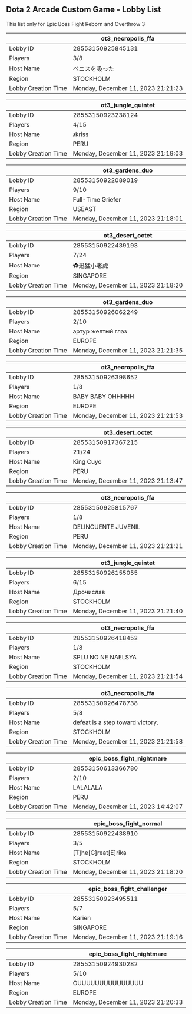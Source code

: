 ## Dota 2 Arcade Custom Game - Lobby List

This list only for Epic Boss Fight Reborn and Overthrow 3

|  | ot3_necropolis_ffa |
| ------ | ------ |
| Lobby ID | 28553150925845131 |
| Players | 3/8 |
| Host Name | ペニスを吸った |
| Region | STOCKHOLM |
| Lobby Creation Time | Monday, December 11, 2023 21:21:23 |


|  | ot3_jungle_quintet |
| ------ | ------ |
| Lobby ID | 28553150923238124 |
| Players | 4/15 |
| Host Name | גkriss |
| Region | PERU |
| Lobby Creation Time | Monday, December 11, 2023 21:19:03 |


|  | ot3_gardens_duo |
| ------ | ------ |
| Lobby ID | 28553150922089019 |
| Players | 9/10 |
| Host Name | Full-Time Griefer |
| Region | USEAST |
| Lobby Creation Time | Monday, December 11, 2023 21:18:01 |


|  | ot3_desert_octet |
| ------ | ------ |
| Lobby ID | 28553150922439193 |
| Players | 7/24 |
| Host Name | ✿迅猛小老虎 |
| Region | SINGAPORE |
| Lobby Creation Time | Monday, December 11, 2023 21:18:20 |


|  | ot3_gardens_duo |
| ------ | ------ |
| Lobby ID | 28553150926062249 |
| Players | 2/10 |
| Host Name | артур желтый глаз |
| Region | EUROPE |
| Lobby Creation Time | Monday, December 11, 2023 21:21:35 |


|  | ot3_necropolis_ffa |
| ------ | ------ |
| Lobby ID | 28553150926398652 |
| Players | 1/8 |
| Host Name | BABY BABY OHHHHH |
| Region | EUROPE |
| Lobby Creation Time | Monday, December 11, 2023 21:21:53 |


|  | ot3_desert_octet |
| ------ | ------ |
| Lobby ID | 28553150917367215 |
| Players | 21/24 |
| Host Name | King Cuyo |
| Region | PERU |
| Lobby Creation Time | Monday, December 11, 2023 21:13:47 |


|  | ot3_necropolis_ffa |
| ------ | ------ |
| Lobby ID | 28553150925815767 |
| Players | 1/8 |
| Host Name | DELINCUENTE JUVENIL |
| Region | PERU |
| Lobby Creation Time | Monday, December 11, 2023 21:21:21 |


|  | ot3_jungle_quintet |
| ------ | ------ |
| Lobby ID | 28553150926155055 |
| Players | 6/15 |
| Host Name | Дрочислав |
| Region | STOCKHOLM |
| Lobby Creation Time | Monday, December 11, 2023 21:21:40 |


|  | ot3_necropolis_ffa |
| ------ | ------ |
| Lobby ID | 28553150926418452 |
| Players | 1/8 |
| Host Name | SPLU NO NE NAELSYA |
| Region | STOCKHOLM |
| Lobby Creation Time | Monday, December 11, 2023 21:21:54 |


|  | ot3_necropolis_ffa |
| ------ | ------ |
| Lobby ID | 28553150926478738 |
| Players | 5/8 |
| Host Name | defeat is a step toward victory. |
| Region | STOCKHOLM |
| Lobby Creation Time | Monday, December 11, 2023 21:21:58 |


|  | epic_boss_fight_nightmare |
| ------ | ------ |
| Lobby ID | 28553150613366780 |
| Players | 2/10 |
| Host Name | LALALALA |
| Region | PERU |
| Lobby Creation Time | Monday, December 11, 2023 14:42:07 |


|  | epic_boss_fight_normal |
| ------ | ------ |
| Lobby ID | 28553150922438910 |
| Players | 3/5 |
| Host Name | [T]he[G]reat[E]rika |
| Region | STOCKHOLM |
| Lobby Creation Time | Monday, December 11, 2023 21:18:20 |


|  | epic_boss_fight_challenger |
| ------ | ------ |
| Lobby ID | 28553150923495511 |
| Players | 5/7 |
| Host Name | Karien |
| Region | SINGAPORE |
| Lobby Creation Time | Monday, December 11, 2023 21:19:16 |


|  | epic_boss_fight_nightmare |
| ------ | ------ |
| Lobby ID | 28553150924930282 |
| Players | 5/10 |
| Host Name | OUUUUUUUUUUUUUUU |
| Region | EUROPE |
| Lobby Creation Time | Monday, December 11, 2023 21:20:33 |


